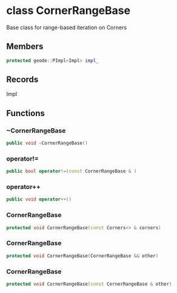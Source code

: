 # class CornerRangeBase


 Base class for range-based iteration on Corners



## Members

```cpp
protected geode::PImpl<Impl> impl_

```



## Records

Impl



## Functions

### ~CornerRangeBase

```cpp
public void ~CornerRangeBase()
```


### operator!=

```cpp
public bool operator!=(const CornerRangeBase & )
```


### operator++

```cpp
public void operator++()
```


### CornerRangeBase

```cpp
protected void CornerRangeBase(const Corners<> & corners)
```


### CornerRangeBase

```cpp
protected void CornerRangeBase(CornerRangeBase && other)
```


### CornerRangeBase

```cpp
protected void CornerRangeBase(const CornerRangeBase & other)
```




